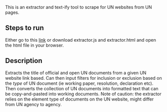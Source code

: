 This is an extractor and text-ify tool to scrape for UN websites from UN pages. 

<h2>Steps to run</h2>
Either go to this <a href="https://htmlpreview.github.io/?https://github.com/philiptham2546/extractor/blob/main/extractor.html" target="_blank">link</a> or download extractor.js and extractor.html and open the html file in your browser.

<h2>Description</h2>
Extracts the title of official and open UN documents from a given UN website link based. Can then input filters for inclusion or exclusion based on the <i>type</i> of UN document (ie working paper, resolution, declaration etc). Then converts the collection of UN documents into formatted text that can be copy-and-pasted into working documents. Note of caution: the extractor relies on the element type of documents on the UN website, might differ from UN agency to agency.



